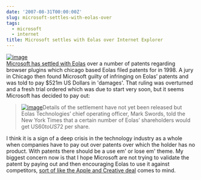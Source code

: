 ```yaml
---
date: '2007-08-31T00:00:00Z'
slug: microsoft-settles-with-eolas-over
tags:
  - microsoft
  - internet
title: Microsoft settles with Eolas over Internet Explorer
---
```


[![image](http://www.cbi.cnptia.embrapa.br/xmeeting/include/img/microsoft-logo.jpg)](http://www.cbi.cnptia.embrapa.br/xmeeting/include/img/microsoft-logo.jpg)  
[Microsoft has settled with Eolas](http://www.siliconrepublic.com/news/news.nv?storyid=single9119)
over a number of patents regarding browser plugins which chicago based Eolas
filed patents for in 1998. A jury in Chicago then found Microsoft guilty of
infringing on Eolas’ patents and was told to pay $521m US Dollars in 'damages'.
That ruling was overturned and a fresh trial ordered which was due to start very
soon, but it seems Microsoft has decided to pay out:

> [![image](http://www.gottabemobile.com/blogimages/InternetExplorer7issettobereleasedthroug_62B6/ie73.jpg)](http://www.gottabemobile.com/blogimages/InternetExplorer7issettobereleasedthroug_62B6/ie73.jpg)Details
> of the settlement have not yet been released but Eolas Technologies’ chief
> operating officer, Mark Swords, told the New York Times that a certain number
> of Eolas’ shareholders would get US$60 to US$72 per share.

I think it is a sign of a deep crisis in the technology industry as a whole when
companies have to pay out over patents over which the holder has no product.
With patents there should be a use em' or lose em' theme. My biggest concern now
is that I hope Microsoft are not trying to validate the patent by paying out and
then encouraging Eolas to use it against competitors,
[sort of like the Apple and Creative deal](http://arstechnica.com/news.ars/post/20060823-7575.html)
comes to mind.
